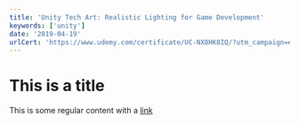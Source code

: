 ```yaml
---
title: 'Unity Tech Art: Realistic Lighting for Game Development'
keywords: ['unity']
date: '2019-04-19'
urlCert: 'https://www.udemy.com/certificate/UC-NX8HK8IQ/?utm_campaign=email&utm_source=sendgrid.com&utm_medium=email'
---
```


# This is a title

This is some regular content with a [link](https://google.com)